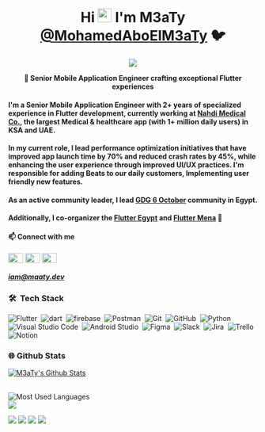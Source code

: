<h1 align="center">Hi <img src="https://media.giphy.com/media/hvRJCLFzcasrR4ia7z/giphy.gif" width="28"> I'm M3aTy <a href="https://github.com/MohamedAboElM3aTy">@MohamedAboElM3aTy</a> 🐦</h1>

<!-- Typing SVG by DenverCoder1 - https://github.com/DenverCoder1/readme-typing-svg -->
<p align="center">
  <a href="https://github.com/DenverCoder1/readme-typing-svg"><img src="https://readme-typing-svg.herokuapp.com/?lines=Senior%20Mobile%20Engineer;Community%20Leader;Flutter%20%26%20Dart%20Enthusiast;Clean%20Code%20Advocate&font=Fira%20Code&center=true&width=440&height=45&color=f75c7e&vCenter=true&size=22"></a>
</p>

<p align="center">
  <b>🚀 Senior Mobile Application Engineer crafting exceptional Flutter experiences</b>
</p>

#### I'm a Senior Mobile Application Engineer with 2+ years of specialized experience in Flutter development, currently working at [Nahdi Medical Co.](https://apple.co/42bKesk), the largest Medical & healthcare app (with 1+ million daily users) in KSA and UAE.

#### In my current role, I lead performance optimization initiatives that have improved app launch time by 70% and reduced crash rates by 45%, while enhancing the user experience through improved UI/UX practices. I'm responsible for adding Beats to our daily customers, Implementing user friendly new features.

#### As an active community leader, I lead [GDG 6 October](https://gdg.community.dev/gdg-6-october/) community in Egypt.

#### Additionally, I co-organizer the [Flutter Egypt](https://www.meetup.com/flutter-egypt/) and [Flutter Mena](https://fluttermena.com/) 💙


<h4 align="left">📫 Connect with me</h3>
<p align="left">
<a href="https://twitter.com/M_M3aTyy" target="blank"><img align="center" src="https://raw.githubusercontent.com/rahuldkjain/github-profile-readme-generator/master/src/images/icons/Social/twitter.svg" alt="M_M3aTyy" height="20" width="30" /></a>
<a href="https://www.linkedin.com/in/mohamedaboelmaaty/" target="blank"><img align="center" src="https://raw.githubusercontent.com/rahuldkjain/github-profile-readme-generator/master/src/images/icons/Social/linked-in-alt.svg" alt="Mohamed Abo El Maaty" height="20" width="30" /></a>
<a href="https://www.instagram.com/_m.m3aty/" target="blank"><img align="center" src="https://raw.githubusercontent.com/rahuldkjain/github-profile-readme-generator/master/src/images/icons/Social/instagram.svg" alt="M.m3aty" height="20" width="30" /></a>
</p>

##### iam@maaty.dev


### 🛠 &nbsp;Tech Stack
![Flutter](https://img.shields.io/badge/-Flutter-05122A?style=flat&logo=flutter)&nbsp;
![dart](https://img.shields.io/badge/-dart-05122A?style=flat&logo=dart&logoColor=563D7C)&nbsp;
![firebase](https://img.shields.io/badge/-firebase-05122A?style=flat&logo=firebase)&nbsp;
![Postman](https://img.shields.io/badge/-Postman-05122A?style=flat&logo=Postman)&nbsp;
![Git](https://img.shields.io/badge/-Git-05122A?style=flat&logo=git)&nbsp;
![GitHub](https://img.shields.io/badge/-GitHub-05122A?style=flat&logo=github)&nbsp;
![Python](https://img.shields.io/badge/-Python%20-05122A?style=flat&logo=python)&nbsp;
![Visual Studio Code](https://img.shields.io/badge/-Visual%20Studio%20Code-05122A?style=flat&logo=visual-studio-code&logoColor=007ACC)&nbsp;
![Android Studio](https://img.shields.io/badge/-Android%20Studio%20-05122A?style=flat&logo=android-studio&logoColor=007ACC)&nbsp;
![Figma](https://img.shields.io/badge/-Figma-05122A?style=flat&logo=figma)&nbsp;
![Slack](https://img.shields.io/badge/-Slack-05122A?style=flat&logo=slack)&nbsp;
![Jira](https://img.shields.io/badge/-Jira-05122A?style=flat&logo=jira)&nbsp;
![Trello](https://img.shields.io/badge/-Trello-05122A?style=flat&logo=trello)&nbsp;
![Notion](https://img.shields.io/badge/-Notion-05122A?style=flat&logo=Notion)&nbsp;


### 🌐  Github Stats
[![M3aTy's Github Stats](https://github-readme-stats.vercel.app/api?username=MohamedAboElM3aTy&count_private=true&theme=default&show_icons=true&&title_color=fff&icon_color=79ff97&text_color=9f9f9f&bg_color=151515)](https://github.com/MohamedAboElM3aTy)


<br>


<img align="left" src="https://github-readme-stats.vercel.app/api/top-langs?username=MohamedAboElM3aTy&show_icons=true&locale=en&layout=compact&theme=radical" alt="Most Used Languages" />
<br>
<a href="https://komarev.com/ghpvc/?username=MohamedAboElM3aTy&style=for-the-badge">
    <img src="https://komarev.com/ghpvc/?username=MohamedAboElM3aTy&style=for-the-badge">
</a>
<!---
MohamedAboElM3aTy/MohamedAboElM3aTy is a ✨ special ✨ repository because its `README.md` (this file) appears on your GitHub profile.
You can click the Preview link to take a look at your changes.
--->

![](https://img.shields.io/badge/Mobile-Engineer-purple) ![](https://img.shields.io/badge/Flutter-Senior-informational) ![](https://img.shields.io/badge/Dart-Lover-6B9CB0) ![](https://img.shields.io/badge/Exp-2+yrs-red) 
